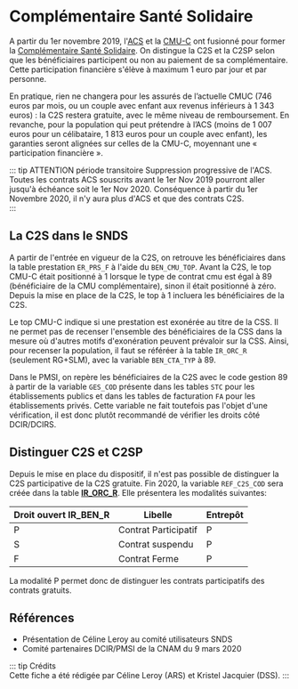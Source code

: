# Complémentaire Santé Solidaire
<!-- SPDX-License-Identifier: MPL-2.0 -->

A partir du 1er novembre 2019, l'[ACS](../fiches/acs.md) et la [CMU-C](../fiches/cmu_c.md) ont fusionné pour former 
la [Complémentaire Santé Solidaire](https://www.complementaire-sante-solidaire.gouv.fr/).
On distingue la C2S et la C2SP selon que les bénéficiaires participent ou non au paiement de sa complémentaire.
Cette participation financière s'élève à maximum 1 euro par jour et par personne. 

En pratique, rien ne changera pour les assurés de l’actuelle CMUC (746 euros par mois, ou un couple avec enfant aux revenus inférieurs à 1 343 euros) 
: la C2S restera gratuite, avec le même niveau de remboursement.
En revanche, pour la population qui peut prétendre à l’ACS (moins de  1 007 euros pour un célibataire, 1 813 euros pour un couple avec enfant),
les garanties seront alignées sur celles de la CMU-C, moyennant une « participation financière ».

::: tip ATTENTION période transitoire
Suppression progressive de l'ACS. Toutes les contrats ACS souscrits avant le 1er Nov 2019 pourront aller jusqu'à échéance soit le 1er Nov 2020. 
Conséquence à partir du 1er Novembre 2020, il n'y aura plus d'ACS et que des contrats C2S.   
:::


## La C2S dans le SNDS

A partir de l'entrée en vigueur de la C2S, on retrouve les bénéficiaires dans la table prestation `ER_PRS_F` à l'aide du `BEN_CMU_TOP`. 
Avant la C2S, le top CMU-C était positionné à 1 lorsque le type de contrat cmu est égal à 89 (bénéficiaire de la CMU complémentaire), 
sinon il était positionné à zéro. Depuis la mise en place de la C2S, le top à 1 incluera les bénéficiaires de la C2S. 

Le top CMU-C indique si une prestation est exonérée au titre de la CSS. 
Il ne permet pas de recenser l'ensemble des bénéficiaires de la CSS dans la mesure où d'autres motifs d'exonération peuvent prévaloir sur la CSS.
Ainsi, pour recenser la population, il faut se référéer à la table `IR_ORC_R`  (seulement RG+SLM), avec la variable `BEN_CTA_TYP` à 89. 

Dans le PMSI, on repère les bénéficiaires de la C2S avec le code gestion 89 à partir de la variable `GES_COD` présente dans les tables `STC` pour 
les établissements publics et dans les tables de facturation `FA` pour les établissements privés. Cette variable ne fait toutefois pas l'objet d'une vérification, il est donc plutôt recommandé 
de vérifier les droits côté DCIR/DCIRS.


## Distinguer C2S et C2SP

Depuis le mise en place du dispositif, il n'est pas possible de distinguer la C2S participative de la C2S gratuite. 
Fin 2020, la variable `REF_C2S_COD` sera créée dans la table **[IR\_ORC\_R](../tables/DCIR_DCIRS/IR_ORC_R.md)**.
Elle présentera les modalités suivantes:

|Droit ouvert IR_BEN_R |Libelle|Entrepôt|
|----------------------|-------|--------|
|P | Contrat Participatif 	|		P   |
|S | Contrat suspendu 		|		P   |
|F | Contrat Ferme 			|		P   |

La modalité P permet donc de distinguer les contrats participatifs des contrats gratuits. 



## Références
- Présentation de Céline Leroy au comité utilisateurs SNDS 
- Comité partenaires DCIR/PMSI de la CNAM du 9 mars 2020

::: tip Crédits  
Cette fiche a été rédigée par Céline Leroy (ARS) et Kristel Jacquier (DSS).
:::

